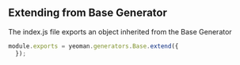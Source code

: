 
## Extending from Base Generator

The index.js file exports an object inherited from the Base Generator

```javascript
module.exports = yeoman.generators.Base.extend({
  });
```
